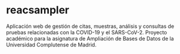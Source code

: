 # reacsampler
 Aplicación web de gestión de citas, muestras, análisis y consultas de pruebas relacionadas con la COVID-19 y el SARS-CoV-2. Proyecto académico para la asignatura de Ampliación de Bases de Datos de la Universidad Complutense de Madrid.

